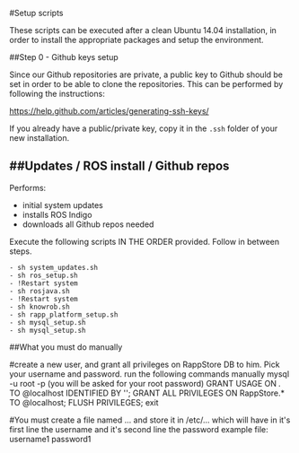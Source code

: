#Setup scripts

These scripts can be executed after a clean Ubuntu 14.04 installation, in order
to install the appropriate packages and setup the environment.

##Step 0 - Github keys setup

Since our Github repositories are private, a public key to Github should be 
set in order to be able to clone the repositories. This can be performed by 
following the instructions:

https://help.github.com/articles/generating-ssh-keys/

If you already have a public/private key, copy it in the ```.ssh``` folder
of your new installation.

##Updates / ROS install / Github repos
--------------------------------------------

Performs:
- initial system updates 
- installs ROS Indigo 
- downloads all Github repos needed

Execute the following scripts IN THE ORDER provided. Follow in between steps.

```
- sh system_updates.sh
- sh ros_setup.sh
- !Restart system
- sh rosjava.sh
- !Restart system
- sh knowrob.sh
- sh rapp_platform_setup.sh
- sh mysql_setup.sh
- sh mysql_setup.sh
```

##What you must do manually

#create a new user, and grant all privileges on RappStore DB to him. Pick your username and password. run the following commands manually
mysql -u root -p (you will be asked for your root password)
GRANT USAGE ON *.* TO <username>@localhost IDENTIFIED BY '<password>';
GRANT ALL PRIVILEGES ON RappStore.* TO <username>@localhost;
FLUSH PRIVILEGES;
exit

#You must create a file named ... and store it in /etc/... which will have in it's first line the username and it's second line the password
example file:
username1
password1

